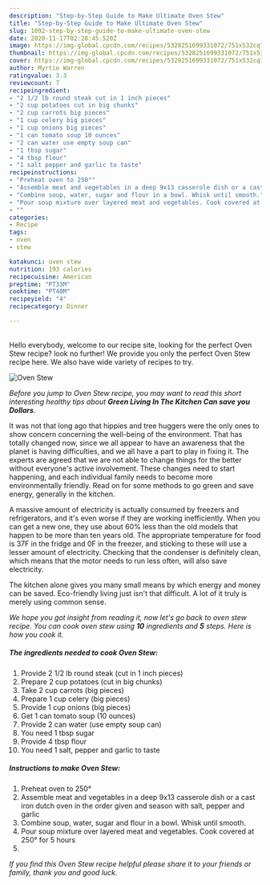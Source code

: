 ```yaml
---
description: "Step-by-Step Guide to Make Ultimate Oven Stew"
title: "Step-by-Step Guide to Make Ultimate Oven Stew"
slug: 1092-step-by-step-guide-to-make-ultimate-oven-stew
date: 2020-11-17T02:28:45.520Z
image: https://img-global.cpcdn.com/recipes/5328251699331072/751x532cq70/oven-stew-recipe-main-photo.jpg
thumbnail: https://img-global.cpcdn.com/recipes/5328251699331072/751x532cq70/oven-stew-recipe-main-photo.jpg
cover: https://img-global.cpcdn.com/recipes/5328251699331072/751x532cq70/oven-stew-recipe-main-photo.jpg
author: Myrtie Warren
ratingvalue: 3.3
reviewcount: 7
recipeingredient:
- "2 1/2 lb round steak cut in 1 inch pieces"
- "2 cup potatoes cut in big chunks"
- "2 cup carrots big pieces"
- "1 cup celery big pieces"
- "1 cup onions big pieces"
- "1 can tomato soup 10 ounces"
- "2 can water use empty soup can"
- "1 tbsp sugar"
- "4 tbsp flour"
- "1 salt pepper and garlic to taste"
recipeinstructions:
- "Preheat oven to 250°"
- "Assemble meat and vegetables in a deep 9x13 casserole dish or a cast iron dutch oven in the order given and season with salt, pepper and garlic"
- "Combine soup, water, sugar and flour in a bowl. Whisk until smooth."
- "Pour soup mixture over layered meat and vegetables. Cook covered at 250° for 5 hours"
- ""
categories:
- Recipe
tags:
- oven
- stew

katakunci: oven stew 
nutrition: 193 calories
recipecuisine: American
preptime: "PT33M"
cooktime: "PT40M"
recipeyield: "4"
recipecategory: Dinner

---
```

<br>
Hello everybody, welcome to our recipe site, looking for the perfect Oven Stew recipe? look no further! We provide you only the perfect Oven Stew recipe here. We also have wide variety of recipes to try.
<br>


![Oven Stew](https://img-global.cpcdn.com/recipes/5328251699331072/751x532cq70/oven-stew-recipe-main-photo.jpg)

<i>Before you jump to Oven Stew recipe, you may want to read this short interesting healthy tips about 
<strong>Green Living In The Kitchen Can save you Dollars</strong>.</i>
</br>

It was not that long ago that hippies and tree huggers were the only ones to show concern concerning the well-being of the environment. That has totally changed now, since we all appear to have an awareness that the planet is having difficulties, and we all have a part to play in fixing it. The experts are agreed that we are not able to change things for the better without everyone's active involvement. These changes need to start happening, and each individual family needs to become more environmentally friendly. Read on for some methods to go green and save energy, generally in the kitchen.

A massive amount of electricity is actually consumed by freezers and refrigerators, and it's even worse if they are working inefficiently. When you can get a new one, they use about 60% less than the old models that happen to be more than ten years old. The appropriate temperature for food is 37F in the fridge and 0F in the freezer, and sticking to these will use a lesser amount of electricity. Checking that the condenser is definitely clean, which means that the motor needs to run less often, will also save electricity.

The kitchen alone gives you many small means by which energy and money can be saved. Eco-friendly living just isn't that difficult. A lot of it truly is merely using common sense.


<i>We hope you got insight from reading it, now let's go back to oven stew recipe. You can cook oven stew using <strong>10</strong> ingredients and <strong>5</strong> steps. Here is how you cook it.
</i>

##### The ingredients needed to cook Oven Stew:

1. Provide 2 1/2 lb round steak (cut in 1 inch pieces)
1. Prepare 2 cup potatoes (cut in big chunks)
1. Take 2 cup carrots (big pieces)
1. Prepare 1 cup celery (big pieces)
1. Provide 1 cup onions (big pieces)
1. Get 1 can tomato soup (10 ounces)
1. Provide 2 can water (use empty soup can)
1. You need 1 tbsp sugar
1. Provide 4 tbsp flour
1. You need 1 salt, pepper and garlic to taste


##### Instructions to make Oven Stew:

1. Preheat oven to 250°
1. Assemble meat and vegetables in a deep 9x13 casserole dish or a cast iron dutch oven in the order given and season with salt, pepper and garlic
1. Combine soup, water, sugar and flour in a bowl. Whisk until smooth.
1. Pour soup mixture over layered meat and vegetables. Cook covered at 250° for 5 hours
1. 


<i>If you find this Oven Stew recipe helpful please share it to your friends or family, thank you and good luck.</i>
